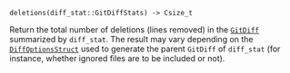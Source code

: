 ```
deletions(diff_stat::GitDiffStats) -> Csize_t
```

Return the total number of deletions (lines removed) in the [`GitDiff`](@ref) summarized by `diff_stat`. The result may vary depending on the [`DiffOptionsStruct`](@ref) used to generate the parent `GitDiff` of `diff_stat` (for instance, whether ignored files are to be included or not).
